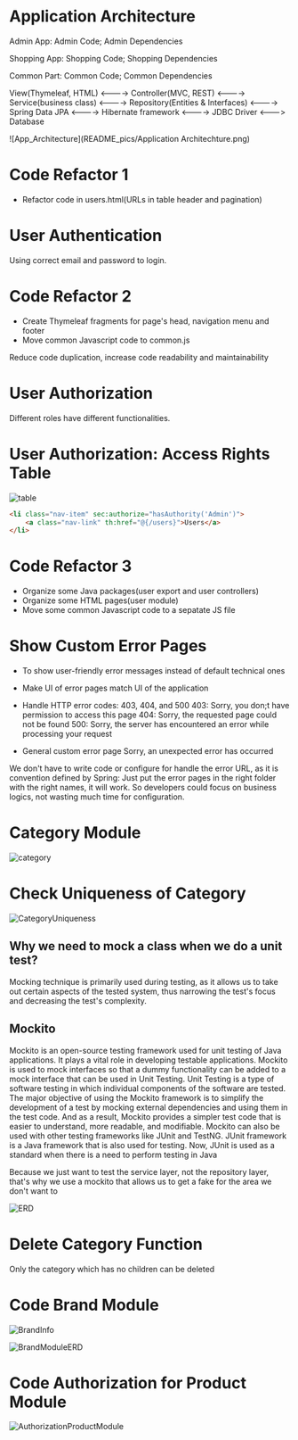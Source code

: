 # Application Architecture

Admin App: Admin Code; Admin Dependencies

Shopping App: Shopping Code; Shopping Dependencies

Common Part: Common Code; Common Dependencies

View(Thymeleaf, HTML) <----> Controller(MVC, REST) <----> Service(business class) <----> Repository(Entities & Interfaces) <----> Spring Data JPA <----> Hibernate framework <----> JDBC Driver <---> Database

![App_Architecture](README_pics/Application Architechture.png)

# Code Refactor 1

- Refactor code in users.html(URLs in table header and pagination)

# User Authentication
Using correct email and password to login.

# Code Refactor 2
- Create Thymeleaf fragments for page's head, navigation menu and footer
- Move common Javascript code to common.js  

Reduce code duplication, increase code readability and maintainability 

# User Authorization
Different roles have different functionalities.

# User Authorization: Access Rights Table

![table](README_pics/authorities.jpeg)

```html
<li class="nav-item" sec:authorize="hasAuthority('Admin')">
    <a class="nav-link" th:href="@{/users}">Users</a>
</li>
```

# Code Refactor 3

- Organize some Java packages(user export and user controllers)
- Organize some HTML pages(user module)
- Move some common Javascript code to a sepatate JS file

# Show Custom Error Pages

- To show user-friendly error messages instead of default technical ones
- Make UI of error pages match UI of the application
- Handle HTTP error codes: 403, 404, and 500
  403: Sorry, you don;t have permission to access this page
  404: Sorry, the requested page could not be found
  500: Sorry, the server has encountered an error while processing your request

- General custom error page
  Sorry, an unexpected error has occurred 

We don't have to write code or configure for handle the error URL, as it is convention defined by Spring: Just put the error pages in the right folder with the right names, it will work. So developers could focus on business logics, not wasting much time for configuration.

# Category Module

![category](README_pics/categoryModule.jpeg)

# Check Uniqueness of Category

![CategoryUniqueness](README_pics/checkUniquenessOfCategory.png)

## Why we need to mock a class when we do a unit test?

Mocking technique is primarily used during testing, as it allows us to take out certain aspects of the tested system, 
thus narrowing the test's focus and decreasing the test's complexity.

## Mockito
Mockito is an open-source testing framework used for unit testing of Java applications. 
It plays a vital role in developing testable applications. 
Mockito is used to mock interfaces so that a dummy functionality can be added to a mock interface that can be used in Unit Testing. 
Unit Testing is a type of software testing in which individual components of the software are tested.
The major objective of using the Mockito framework is to simplify the development of a test by mocking external dependencies and using them in the test code. 
And as a result, Mockito provides a simpler test code that is easier to understand, more readable, and modifiable. 
Mockito can also be used with other testing frameworks like JUnit and TestNG. 
JUnit framework is a Java framework that is also used for testing. 
Now, JUnit is used as a standard when there is a need to perform testing in Java

Because we just want to test the service layer, not the repository layer, that's why we use a mockito that allows us to get a fake for the area we don't want to 

![ERD](README_pics/mockitoERD.png)

# Delete Category Function

Only the category which has no children can be deleted

# Code Brand Module

![BrandInfo](README_pics/BrandInformation.jpg)

![BrandModuleERD](README_pics/BrandModuleERD.jpg)

# Code Authorization for Product Module

![AuthorizationProductModule](README_pics/CodeAuthorizationModule.jpg)